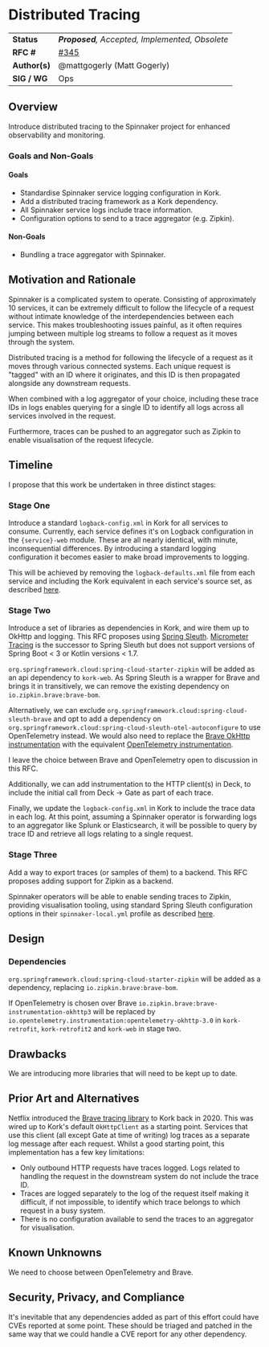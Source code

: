 # Distributed Tracing

| | |
|-|-|
| **Status**     | _**Proposed**, Accepted, Implemented, Obsolete_ |
| **RFC #**      | [#345](https://github.com/spinnaker/governance/pull/345) |
| **Author(s)**  | @mattgogerly (Matt Gogerly) |
| **SIG / WG**   | Ops |

## Overview

Introduce distributed tracing to the Spinnaker project for enhanced observability
and monitoring.

### Goals and Non-Goals

#### Goals

- Standardise Spinnaker service logging configuration in Kork.
- Add a distributed tracing framework as a Kork dependency.
- All Spinnaker service logs include trace information.
- Configuration options to send to a trace aggregator (e.g. Zipkin).

#### Non-Goals

- Bundling a trace aggregator with Spinnaker.

## Motivation and Rationale

Spinnaker is a complicated system to operate. Consisting of approximately 10 services,
it can be extremely difficult to follow the lifecycle of a request without intimate knowledge
of the interdependencies between each service. This makes troubleshooting issues painful,
as it often requires jumping between multiple log streams to follow a request as it moves
through the system.

Distributed tracing is a method for following the lifecycle of a request as it moves through
various connected systems. Each unique request is "tagged" with an ID where it originates, and this
ID is then propagated alongside any downstream requests.

When combined with a log aggregator of your choice, including these trace IDs in logs enables
querying for a single ID to identify all logs across all services involved in the request.

Furthermore, traces can be pushed to an aggregator such as Zipkin to enable visualisation
of the request lifecycle.

## Timeline

I propose that this work be undertaken in three distinct stages:

### Stage One

Introduce a standard `logback-config.xml` in Kork for all services to consume. Currently, each service
defines it's on Logback configuration in the `{service}-web` module. These are all nearly identical, with
minute, inconsequential differences. By introducing a standard logging configuration it becomes easier to
make broad improvements to logging.

This will be achieved by removing the `logback-defaults.xml` file from each service and including the Kork
equivalent in each service's source set, as described [here](https://stackoverflow.com/a/43686346).

### Stage Two

Introduce a set of libraries as dependencies in Kork, and wire them up to OkHttp and logging. This RFC proposes
using [Spring Sleuth](https://spring.io/projects/spring-cloud-sleuth). [Micrometer Tracing](https://github.com/micrometer-metrics/tracing) is the successor to Spring Sleuth but does not support versions of Spring Boot < 3 or Kotlin versions < 1.7.

`org.springframework.cloud:spring-cloud-starter-zipkin` will be added as an api dependency to `kork-web`. As Spring Sleuth is a wrapper for Brave and brings it in transitively, we can remove the existing dependency on `io.zipkin.brave:brave-bom`.

Alternatively, we can exclude `org.springframework.cloud:spring-cloud-sleuth-brave` and opt to add a dependency on `org.springframework.cloud:spring-cloud-sleuth-otel-autoconfigure` to use OpenTelemetry instead. We would also need to replace the [Brave OkHttp instrumentation](https://github.com/openzipkin/brave/blob/master/instrumentation/okhttp3) with the equivalent [OpenTelemetry instrumentation](https://github.com/open-telemetry/opentelemetry-java-instrumentation/tree/main/instrumentation/okhttp/okhttp-3.0/library).

I leave the choice between Brave and OpenTelemetry open to discussion in this RFC.

Additionally, we can add instrumentation to the HTTP client(s) in Deck, to include the initial call from Deck -> Gate as part
of each trace.

Finally, we update the `logback-config.xml` in Kork to include the trace data in each log. At this point, assuming a
Spinnaker operator is forwarding logs to an aggregator like Splunk or Elasticsearch, it will be possible to query
by trace ID and retrieve all logs relating to a single request.

### Stage Three

Add a way to export traces (or samples of them) to a backend. This RFC proposes adding support for Zipkin as a backend.

Spinnaker operators will be able to enable sending traces to Zipkin, providing visualisation tooling, using standard Spring Sleuth configuration options in their `spinnaker-local.yml` profile as described [here](https://cloud.spring.io/spring-cloud-sleuth/reference/html/#sending-spans-to-zipkin).

## Design

### Dependencies

`org.springframework.cloud:spring-cloud-starter-zipkin` will be added as a dependency, replacing `io.zipkin.brave:brave-bom`.

If OpenTelemetry is chosen over Brave `io.zipkin.brave:brave-instrumentation-okhttp3` will be replaced by
`io.opentelemetry.instrumentation:opentelemetry-okhttp-3.0` in `kork-retrofit`, `kork-retrofit2` and `kork-web` in
stage two.

## Drawbacks

We are introducing more libraries that will need to be kept up to date.

## Prior Art and Alternatives

Netflix introduced the [Brave tracing library](https://github.com/spinnaker/kork/pull/774) to Kork back in 2020.
This was wired up to Kork's default `OkHttpClient` as a starting point. Services that use this client (all except Gate
at time of writing) log traces as a separate log message after each request. Whilst a good starting point, this
implementation has a few key limitations:

* Only outbound HTTP requests have traces logged. Logs related to handling the request in the downstream system do not include the trace ID.
* Traces are logged separately to the log of the request itself making it difficult, if not impossible, to identify which trace belongs to which request in a busy system.
* There is no configuration available to send the traces to an aggregator for visualisation.

## Known Unknowns

We need to choose between OpenTelemetry and Brave.

## Security, Privacy, and Compliance

It's inevitable that any dependencies added as part of this effort could have CVEs reported at some point. These
should be triaged and patched in the same way that we could handle a CVE report for any other dependency.
